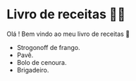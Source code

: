 # Livro de receitas :man_cook:

Olá ! Bem vindo ao meu livro de receitas :wave: 

- Strogonoff de frango.
- Pavê.
- Bolo de cenoura.
- Brigadeiro.